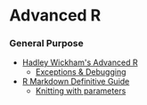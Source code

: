 # Advanced R

### General Purpose
- [Hadley Wickham's Advanced R](https://adv-r.hadley.nz/index.html)
  + [Exceptions & Debugging](http://adv-r.had.co.nz/Exceptions-Debugging.html)
- [R Markdown Definitive Guide](https://bookdown.org/yihui/rmarkdown/params-knit.html)
  + [Knitting with parameters](https://bookdown.org/yihui/rmarkdown/params-knit.html#knit-with-custom-parameters)

